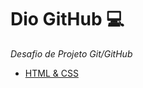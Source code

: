 # Dio GitHub 💻

_Desafio de Projeto Git/GitHub_

- [HTML & CSS](https://github.com/BielFerreira03/Dio-GitHub/tree/main/HTML%20%26%20CSS)
